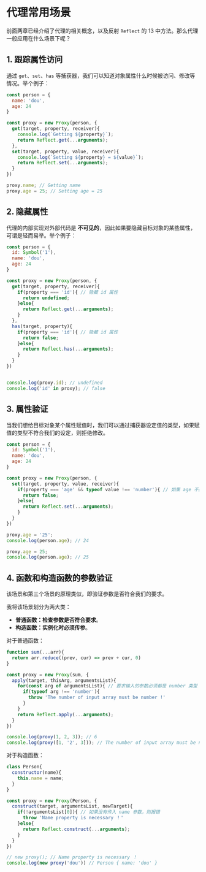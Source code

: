 # 代理常用场景
前面两章已经介绍了代理的相关概念，以及反射 `Reflect` 的 13 中方法。那么代理一般应用在什么场景下呢？

## 1. 跟踪属性访问
通过 `get`、`set`、`has` 等捕获器，我们可以知道对象属性什么时候被访问、修改等情况。举个例子：

```js
const person = {
  name: 'dou',
  age: 24
}

const proxy = new Proxy(person, {
  get(target, property, receiver){
    console.log(`Getting ${property}`);
    return Reflect.get(...arguments);
  },
  set(target, property, value, receiver){
    console.log(`Setting ${property} = ${value}`);
    return Reflect.set(...arguments);
  }
})

proxy.name; // Getting name
proxy.age = 25; // Setting age = 25
```

## 2. 隐藏属性

代理的内部实现对外部代码是 **不可见的**，因此如果要隐藏目标对象的某些属性，可谓是轻而易举。举个例子：

```js
const person = {
  id: Symbol('1'),
  name: 'dou',
  age: 24
}

const proxy = new Proxy(person, {
  get(target, property, receiver){
    if(property === 'id'){ // 隐藏 id 属性
      return undefined;
    }else{
      return Reflect.get(...arguments);
    }
  },
  has(target, property){
    if(property === 'id'){ // 隐藏 id 属性
      return false;
    }else{
      return Reflect.has(...arguments);
    }
  }
})


console.log(proxy.id); // undefined
console.log('id' in proxy); // false
```

## 3. 属性验证
当我们想给目标对象某个属性赋值时，我们可以通过捕获器设定值的类型，如果赋值的类型不符合我们的设定，则拒绝修改。

```js
const person = {
  id: Symbol('1'),
  name: 'dou',
  age: 24
}

const proxy = new Proxy(person, {
  set(target, property, value, receiver){
    if(property === 'age' && typeof value !== 'number'){ // 如果 age 不是数字，拒绝赋值
      return false;
    }else{
      return Reflect.set(...arguments);
    }
  }
})

proxy.age = '25';
console.log(person.age); // 24

proxy.age = 25;
console.log(person.age); // 25
```

## 4. 函数和构造函数的参数验证
该场景和第三个场景的原理类似，即验证参数是否符合我们的要求。

我将该场景划分为两大类：
+ **普通函数：检查参数是否符合要求**。
+ **构造函数：实例化时必须传参**。

对于普通函数：
```js
function sum(...arr){
  return arr.reduce((prev, cur) => prev + cur, 0)
}

const proxy = new Proxy(sum, {
  apply(target, thisArg, argumentsList){
    for(const arg of argumentsList){ // 要求输入的参数必须都是 number 类型
      if(typeof arg !== 'number'){
        throw 'The number of input array must be number !'
      }
    }
    return Reflect.apply(...arguments);
  }
})

console.log(proxy(1, 2, 3)); // 6
console.log(proxy([1, '2', 3])); // The number of input array must be number !
```

对于构造函数：

```js
class Person{
  constructor(name){
    this.name = name;
  }
}

const proxy = new Proxy(Person, {
  construct(target, argumentsList, newTarget){
    if(!argumentsList[0]){ // 如果没有传入 name 参数，则报错
      throw 'Name property is necessary ！'
    }else{
      return Reflect.construct(...arguments);
    }
  }
})

// new proxy(); // Name property is necessary ！
console.log(new proxy('dou')) // Person { name: 'dou' }
```
